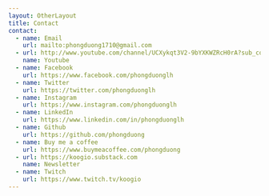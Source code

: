 ```yaml
---
layout: OtherLayout
title: Contact
contact:
  - name: Email
    url: mailto:phongduong1710@gmail.com
  - url: http://www.youtube.com/channel/UCXykqt3V2-9bYXKWZRcH0rA?sub_confirmation=1
    name: Youtube
  - name: Facebook
    url: https://www.facebook.com/phongduonglh
  - name: Twitter
    url: https://twitter.com/phongduonglh
  - name: Instagram
    url: https://www.instagram.com/phongduonglh
  - name: LinkedIn
    url: https://www.linkedin.com/in/phongduonglh
  - name: Github
    url: https://github.com/phongduong
  - name: Buy me a coffee
    url: https://www.buymeacoffee.com/phongduong
  - url: https://koogio.substack.com
    name: Newsletter
  - name: Twitch
    url: https://www.twitch.tv/koogio
---
```


<pages-Contact />
